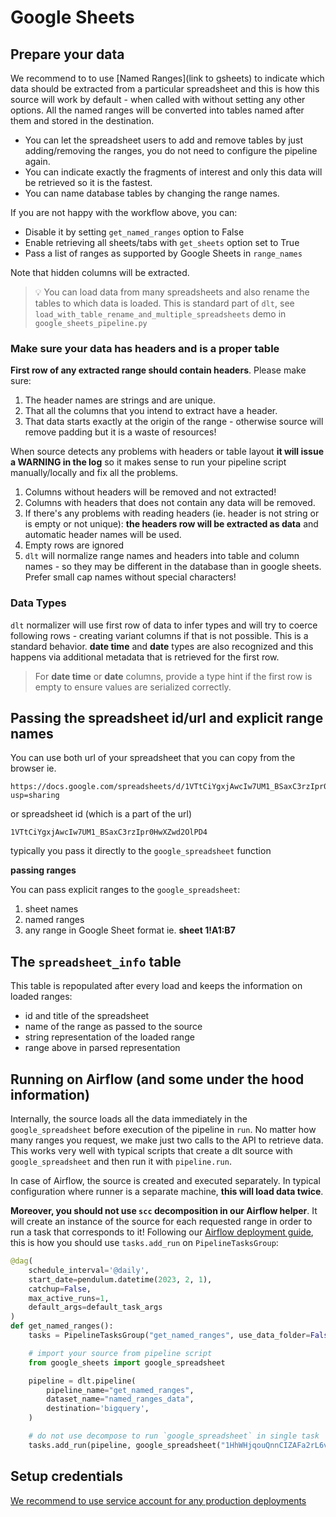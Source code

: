 # Google Sheets

## Prepare your data

We recommend to to use [Named Ranges](link to gsheets) to indicate which data should be extracted from a particular spreadsheet and this is how this source
will work by default - when called with without setting any other options. All the named ranges will be converted into tables named after them and stored in the
destination.
* You can let the spreadsheet users to add and remove tables by just adding/removing the ranges, you do not need to configure the pipeline again.
* You can indicate exactly the fragments of interest and only this data will be retrieved so it is the fastest.
* You can name database tables by changing the range names.

If you are not happy with the workflow above, you can:
* Disable it by setting `get_named_ranges` option to False
* Enable retrieving all sheets/tabs with `get_sheets` option set to True
* Pass a list of ranges as supported by Google Sheets in `range_names`

Note that hidden columns will be extracted.

> 💡 You can load data from many spreadsheets and also rename the tables to which data is loaded. This is standard part of `dlt`, see `load_with_table_rename_and_multiple_spreadsheets` demo in `google_sheets_pipeline.py`

### Make sure your data has headers and is a proper table
**First row of any extracted range should contain headers**. Please make sure:
1. The header names are strings and are unique.
2. That all the columns that you intend to extract have a header.
3. That data starts exactly at the origin of the range - otherwise source will remove padding but it is a waste of resources!

When source detects any problems with headers or table layout **it will issue a WARNING in the log** so it makes sense to run your pipeline script manually/locally and fix all the problems.
1. Columns without headers will be removed and not extracted!
2. Columns with headers that does not contain any data will be removed.
2. If there's any problems with reading headers (ie. header is not string or is empty or not unique): **the headers row will be extracted as data** and automatic header names will be used.
3. Empty rows are ignored
4. `dlt` will normalize range names and headers into table and column names - so they may be different in the database than in google sheets. Prefer small cap names without special characters!

### Data Types
`dlt` normalizer will use first row of data to infer types and will try to coerce following rows - creating variant columns if that is not possible. This is a standard behavior.
**date time** and **date** types are also recognized and this happens via additional metadata that is retrieved for the first row.

> For **date time** or **date** columns, provide a type hint if the first row is empty to ensure values are serialized correctly.

## Passing the spreadsheet id/url and explicit range names
You can use both url of your spreadsheet that you can copy from the browser ie.
```
https://docs.google.com/spreadsheets/d/1VTtCiYgxjAwcIw7UM1_BSaxC3rzIpr0HwXZwd2OlPD4/edit?usp=sharing
```
or spreadsheet id (which is a part of the url)
```
1VTtCiYgxjAwcIw7UM1_BSaxC3rzIpr0HwXZwd2OlPD4
```
typically you pass it directly to the `google_spreadsheet` function

**passing ranges**

You can pass explicit ranges to the `google_spreadsheet`:
1. sheet names
2. named ranges
3. any range in Google Sheet format ie. **sheet 1!A1:B7**


## The `spreadsheet_info` table
This table is repopulated after every load and keeps the information on loaded ranges:
* id and title of the spreadsheet
* name of the range as passed to the source
* string representation of the loaded range
* range above in parsed representation

## Running on Airflow (and some under the hood information)
Internally, the source loads all the data immediately in the `google_spreadsheet` before execution of the pipeline in `run`. No matter how many ranges you request, we make just two calls to the API to retrieve data. This works very well with typical scripts that create a dlt source with `google_spreadsheet` and then run it with `pipeline.run`.

In case of Airflow, the source is created and executed separately. In typical configuration where runner is a separate machine, **this will load data twice**.

**Moreover, you should not use `scc` decomposition in our Airflow helper**. It will create an instance of the source for each requested range in order to run a task that corresponds to it! Following our [Airflow deployment guide](https://dlthub.com/docs/walkthroughs/deploy-a-pipeline/deploy-with-airflow-composer#2-modify-dag-file), this is how you should use `tasks.add_run` on `PipelineTasksGroup`:
```python
@dag(
    schedule_interval='@daily',
    start_date=pendulum.datetime(2023, 2, 1),
    catchup=False,
    max_active_runs=1,
    default_args=default_task_args
)
def get_named_ranges():
    tasks = PipelineTasksGroup("get_named_ranges", use_data_folder=False, wipe_local_data=True)

    # import your source from pipeline script
    from google_sheets import google_spreadsheet

    pipeline = dlt.pipeline(
        pipeline_name="get_named_ranges",
        dataset_name="named_ranges_data",
        destination='bigquery',
    )

    # do not use decompose to run `google_spreadsheet` in single task
    tasks.add_run(pipeline, google_spreadsheet("1HhWHjqouQnnCIZAFa2rL6vT91YRN8aIhts22SUUR580"), decompose="none", trigger_rule="all_done", retries=0, provide_context=True)
```

## Setup credentials
[We recommend to use service account for any production deployments](https://dlthub.com/docs/dlt-ecosystem/verified-sources/google_sheets#google-sheets-api-authentication)
